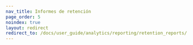 ```yaml
---
nav_title: Informes de retención
page_order: 5
noindex: true
layout: redirect
redirect_to: /docs/user_guide/analytics/reporting/retention_reports/
---
```


